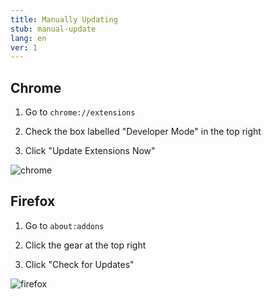 ```yaml
---
title: Manually Updating
stub: manual-update
lang: en
ver: 1
---
```

## Chrome

1. Go to `chrome://extensions`

2. Check the box labelled "Developer Mode" in the top right

3. Click "Update Extensions Now"

![chrome](/assets/update-screenshots/chrome.png)

## Firefox

1. Go to `about:addons`

2. Click the gear at the top right

3. Click "Check for Updates"

![firefox](/assets/update-screenshots/firefox.png)